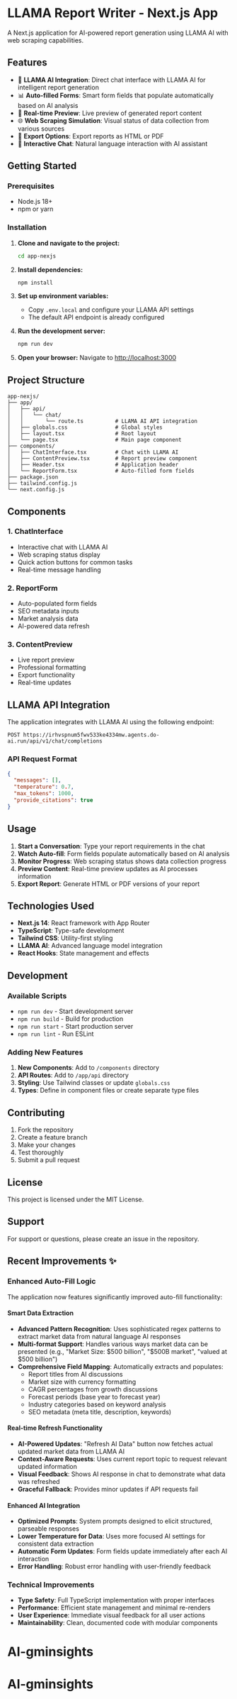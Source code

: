 # LLAMA Report Writer - Next.js App

A Next.js application for AI-powered report generation using LLAMA AI with web scraping capabilities.

## Features

- 🤖 **LLAMA AI Integration**: Direct chat interface with LLAMA AI for intelligent report generation
- 📊 **Auto-filled Forms**: Smart form fields that populate automatically based on AI analysis
- 📱 **Real-time Preview**: Live preview of generated report content
- 🌐 **Web Scraping Simulation**: Visual status of data collection from various sources
- 📄 **Export Options**: Export reports as HTML or PDF
- 💬 **Interactive Chat**: Natural language interaction with AI assistant

## Getting Started

### Prerequisites

- Node.js 18+ 
- npm or yarn

### Installation

1. **Clone and navigate to the project:**
   ```bash
   cd app-nexjs
   ```

2. **Install dependencies:**
   ```bash
   npm install
   ```

3. **Set up environment variables:**
   - Copy `.env.local` and configure your LLAMA API settings
   - The default API endpoint is already configured

4. **Run the development server:**
   ```bash
   npm run dev
   ```

5. **Open your browser:**
   Navigate to [http://localhost:3000](http://localhost:3000)

## Project Structure

```
app-nexjs/
├── app/
│   ├── api/
│   │   └── chat/
│   │       └── route.ts          # LLAMA AI API integration
│   ├── globals.css               # Global styles
│   ├── layout.tsx                # Root layout
│   └── page.tsx                  # Main page component
├── components/
│   ├── ChatInterface.tsx         # Chat with LLAMA AI
│   ├── ContentPreview.tsx        # Report preview component
│   ├── Header.tsx                # Application header
│   └── ReportForm.tsx            # Auto-filled form fields
├── package.json
├── tailwind.config.js
└── next.config.js
```

## Components

### 1. **ChatInterface**
- Interactive chat with LLAMA AI
- Web scraping status display
- Quick action buttons for common tasks
- Real-time message handling

### 2. **ReportForm** 
- Auto-populated form fields
- SEO metadata inputs
- Market analysis data
- AI-powered data refresh

### 3. **ContentPreview**
- Live report preview
- Professional formatting
- Export functionality
- Real-time updates

## LLAMA API Integration

The application integrates with LLAMA AI using the following endpoint:
```
POST https://irhvspnum5fwv533ke4334mw.agents.do-ai.run/api/v1/chat/completions
```

### API Request Format
```json
{
  "messages": [],
  "temperature": 0.7,
  "max_tokens": 1000,
  "provide_citations": true
}
```

## Usage

1. **Start a Conversation**: Type your report requirements in the chat
2. **Watch Auto-fill**: Form fields populate automatically based on AI analysis
3. **Monitor Progress**: Web scraping status shows data collection progress
4. **Preview Content**: Real-time preview updates as AI processes information
5. **Export Report**: Generate HTML or PDF versions of your report

## Technologies Used

- **Next.js 14**: React framework with App Router
- **TypeScript**: Type-safe development
- **Tailwind CSS**: Utility-first styling
- **LLAMA AI**: Advanced language model integration
- **React Hooks**: State management and effects

## Development

### Available Scripts

- `npm run dev` - Start development server
- `npm run build` - Build for production
- `npm run start` - Start production server
- `npm run lint` - Run ESLint

### Adding New Features

1. **New Components**: Add to `/components` directory
2. **API Routes**: Add to `/app/api` directory  
3. **Styling**: Use Tailwind classes or update `globals.css`
4. **Types**: Define in component files or create separate type files

## Contributing

1. Fork the repository
2. Create a feature branch
3. Make your changes
4. Test thoroughly
5. Submit a pull request

## License

This project is licensed under the MIT License.

## Support

For support or questions, please create an issue in the repository.

## Recent Improvements ✨

### Enhanced Auto-Fill Logic
The application now features significantly improved auto-fill functionality:

#### Smart Data Extraction
- **Advanced Pattern Recognition**: Uses sophisticated regex patterns to extract market data from natural language AI responses
- **Multi-format Support**: Handles various ways market data can be presented (e.g., "Market Size: $500 billion", "$500B market", "valued at $500 billion")
- **Comprehensive Field Mapping**: Automatically extracts and populates:
  - Report titles from AI discussions
  - Market size with currency formatting
  - CAGR percentages from growth discussions
  - Forecast periods (base year to forecast year)
  - Industry categories based on keyword analysis
  - SEO metadata (meta title, description, keywords)

#### Real-time Refresh Functionality
- **AI-Powered Updates**: "Refresh AI Data" button now fetches actual updated market data from LLAMA AI
- **Context-Aware Requests**: Uses current report topic to request relevant updated information
- **Visual Feedback**: Shows AI response in chat to demonstrate what data was refreshed
- **Graceful Fallback**: Provides minor updates if API requests fail

#### Enhanced AI Integration
- **Optimized Prompts**: System prompts designed to elicit structured, parseable responses
- **Lower Temperature for Data**: Uses more focused AI settings for consistent data extraction
- **Automatic Form Updates**: Form fields update immediately after each AI interaction
- **Error Handling**: Robust error handling with user-friendly feedback

### Technical Improvements
- **Type Safety**: Full TypeScript implementation with proper interfaces
- **Performance**: Efficient state management and minimal re-renders
- **User Experience**: Immediate visual feedback for all user actions
- **Maintainability**: Clean, documented code with modular components
# AI-gminsights
# AI-gminsights
